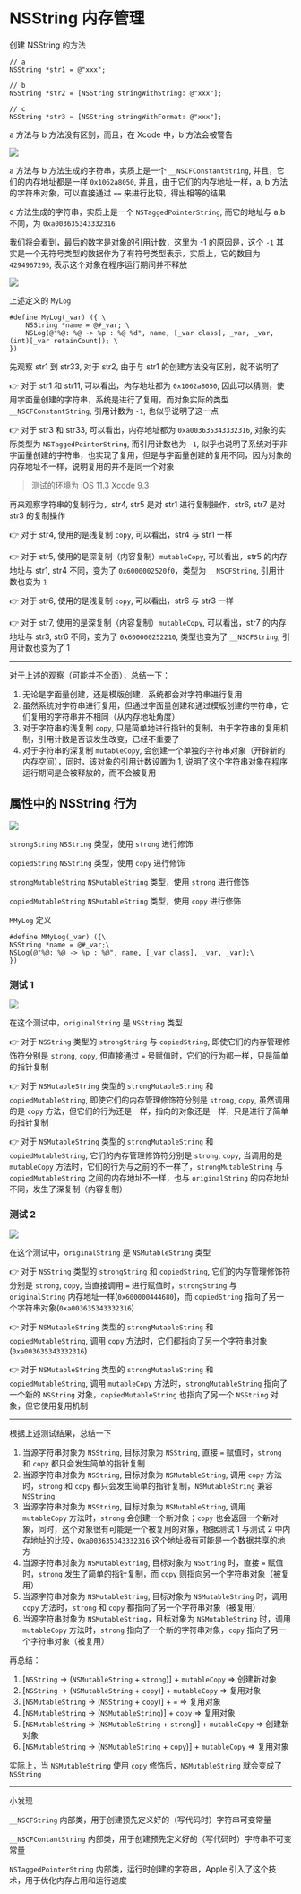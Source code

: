 # NSString 内存管理

创建 NSString 的方法

```objc
// a
NSString *str1 = @"xxx";

// b
NSString *str2 = [NSString stringWithString: @"xxx"];

// c
NSString *str3 = [NSString stringWithFormat: @"xxx"];
```

a 方法与 b 方法没有区别，而且，在 Xcode 中，b 方法会被警告

![](media/15243737426063.jpg)


a 方法与 b 方法生成的字符串，实质上是一个 `__NSCFConstantString`, 并且，它们的内存地址都是一样 `0x1062a8050`, 并且，由于它们的内存地址一样，a, b 方法的字符串对象，可以直接通过 `==` 来进行比较，得出相等的结果

c 方法生成的字符串，实质上是一个 `NSTaggedPointerString`, 而它的地址与 a,b 不同，为 `0xa003635343332316`

我们将会看到，最后的数字是对象的引用计数，这里为 -1 的原因是，这个 `-1` 其实是一个无符号类型的数据作为了有符号类型表示，实质上，它的数目为 `4294967295`, 表示这个对象在程序运行期间并不释放

![](media/15243768030539.jpg)

上述定义的 `MyLog`

```objc
#define MyLog(_var) ({ \
    NSString *name = @#_var; \
    NSLog(@"%@: %@ -> %p : %@ %d", name, [_var class], _var, _var, (int)[_var retainCount]); \
})
```

先观察 str1 到 str33, 对于 str2, 由于与 str1 的创建方法没有区别，就不说明了

👉 对于 str1 和 str11, 可以看出，内存地址都为 `0x1062a8050`, 因此可以猜测，使用字面量创建的字符串，系统是进行了复用，而对象实际的类型 `__NSCFConstantString`, 引用计数为 `-1`, 也似乎说明了这一点

👉 对于 str3 和 str33, 可以看出，内存地址都为 `0xa003635343332316`, 对象的实际类型为 `NSTaggedPointerString`, 而引用计数也为 `-1`, 似乎也说明了系统对于非字面量创建的字符串，也实现了复用，但是与字面量创建的复用不同，因为对象的内存地址不一样，说明复用的并不是同一个对象

> 测试的环境为
> iOS 11.3
> Xcode 9.3

再来观察字符串的复制行为，str4, str5 是对 str1 进行复制操作，str6, str7 是对 str3 的复制操作

👉 对于 str4, 使用的是浅复制 `copy`, 可以看出，str4 与 str1 一样

👉 对于 str5, 使用的是深复制（内容复制）`mutableCopy`, 可以看出，str5 的内存地址与 str1, str4 不同，变为了 `0x6000002520f0`，类型为 `__NSCFString`, 引用计数也变为 `1`

👉 对于 str6, 使用的是浅复制 `copy`, 可以看出，str6 与 str3 一样

👉 对于 str7, 使用的是深复制（内容复制）`mutableCopy`, 可以看出，str7 的内存地址与 str3, str6 不同，变为了 `0x600000252210`, 类型也变为了 `__NSCFString`, 引用计数也变为了 1

---

对于上述的观察（可能并不全面），总结一下：

1. 无论是字面量创建，还是模版创建，系统都会对字符串进行复用
2. 虽然系统对字符串进行复用，但通过字面量创建和通过模版创建的字符串，它们复用的字符串并不相同（从内存地址角度）
3. 对于字符串的浅复制 `copy`, 只是简单地进行指针的复制，由于字符串的复用机制，引用计数是否该发生改变，已经不重要了
4. 对于字符串的深复制 `mutableCopy`, 会创建一个单独的字符串对象（开辟新的内存空间），同时，该对象的引用计数设置为 1, 说明了这个字符串对象在程序运行期间是会被释放的，而不会被复用

## 属性中的 NSString 行为

![](media/15243813064210.jpg)

`strongString` `NSString` 类型，使用 `strong` 进行修饰

`copiedString` `NSString` 类型，使用 `copy` 进行修饰

`strongMutableString` `NSMutableString` 类型，使用 `strong` 进行修饰

`copiedMutableString` `NSMutableString` 类型，使用 `copy` 进行修饰

`MMyLog` 定义

```objc
#define MMyLog(_var) ({\
NSString *name = @#_var;\
NSLog(@"%@: %@ -> %p : %@", name, [_var class], _var, _var);\
})
```

### 测试 1

![](media/15243814620505.jpg)

在这个测试中，`originalString` 是 `NSString` 类型

👉 对于 `NSString` 类型的 `strongString` 与 `copiedString`, 即使它们的内存管理修饰符分别是 `strong`, `copy`, 但直接通过 `=` 号赋值时，它们的行为都一样，只是简单的指针复制

👉 对于 `NSMutableString` 类型的 `strongMutableString` 和 `copiedMutableString`, 即使它们的内存管理修饰符分别是 `strong`, `copy`, 虽然调用的是 `copy` 方法，但它们的行为还是一样，指向的对象还是一样，只是进行了简单的指针复制

👉 对于 `NSMutableString` 类型的 `strongMutableString` 和 `copiedMutableString`, 它们的内存管理修饰符分别是 `strong`, `copy`, 当调用的是 `mutableCopy` 方法时，它们的行为与之前的不一样了，`strongMutableString` 与 `copiedMutableString` 之间的内存地址不一样，也与 `originalString` 的内存地址不同，发生了深复制（内容复制）

### 测试 2

![](media/15243858729736.jpg)



在这个测试中，`originalString` 是 `NSMutableString` 类型

👉 对于 `NSString` 类型的 `strongString` 和 `copiedString`, 它们的内存管理修饰符分别是 `strong`, `copy`, 当直接调用 `=` 进行赋值时，`strongString` 与 `originalString` 内存地址一样(`0x600000444680`)，而 `copiedString` 指向了另一个字符串对象(`0xa003635343332316`)

👉 对于 `NSMutableString` 类型的 `strongMutableString` 和 `copiedMutableString`, 调用 `copy` 方法时，它们都指向了另一个字符串对象(`0xa003635343332316`)

👉 对于 `NSMutableString` 类型的 `strongMutableString` 和 `copiedMutableString`, 调用 `mutableCopy` 方法时，`strongMutableString` 指向了一个新的 `NSString` 对象，`copiedMutableString` 也指向了另一个 `NSString` 对象，但它使用复用机制

---

根据上述测试结果，总结一下

1. 当源字符串对象为 `NSString`, 目标对象为 `NSString`, 直接 `=` 赋值时，`strong` 和 `copy` 都只会发生简单的指针复制
2. 当源字符串对象为 `NSString`, 目标对象为 `NSMutableString`, 调用 `copy` 方法时，`strong` 和 `copy` 都只会发生简单的指针复制，`NSMutableString` 兼容 `NSString`
3. 当源字符串对象为 `NSString`, 目标对象为 `NSMutableString`, 调用 `mutableCopy` 方法时，`strong` 会创建一个新对象；`copy` 也会返回一个新对象，同时，这个对象很有可能是一个被复用的对象，根据测试 1 与测试 2 中内存地址的比较，`0xa003635343332316` 这个地址极有可能是一个数据共享的地方
4. 当源字符串对象为 `NSMutableString`, 目标对象为 `NSString` 时，直接 `=` 赋值时，`strong` 发生了简单的指针复制，而 `copy` 则指向另一个字符串对象（被复用）
5. 当源字符串对象为 `NSMutableString`, 目标对象为 `NSMutableString` 时，调用 `copy` 方法时，`strong` 和 `copy` 都指向了另一个字符串对象（被复用）
6. 当源字符串对象为 `NSMutableString`，目标对象为 `NSMutableString` 时，调用 `mutableCopy` 方法时，`strong` 指向了一个新的字符串对象，`copy` 指向了另一个字符串对象（被复用）

再总结：

1. [`NSString` -> (`NSMutableString` + `strong`)] + `mutableCopy` => 创建新对象
2. [`NSString` -> (`NSMutableString` + `copy`)] + `mutableCopy` => 复用对象 
3. [`NSMutableString` -> (`NSString` + `copy`)] + `=` => 复用对象
4. [`NSMutableString` -> (`NSMutableString`)] + `copy` => 复用对象
5. [`NSMutableString` -> (`NSMutableString` + `strong`)] + `mutableCopy` => 创建新对象
6. [`NSMutableString` -> (`NSMutableString` + `copy`)] + `mutableCopy` => 复用对象

实际上，当 `NSMutableString` 使用 `copy` 修饰后，`NSMutableString` 就会变成了 `NSString`

---

小发现

`__NSCFString` 内部类，用于创建预先定义好的（写代码时）字符串可变常量

`__NSCFContantString` 内部类，用于创建预先定义好的（写代码时）字符串不可变常量

`NSTaggedPointerString` 内部类，运行时创建的字符串，Apple 引入了这个技术，用于优化内存占用和运行速度

